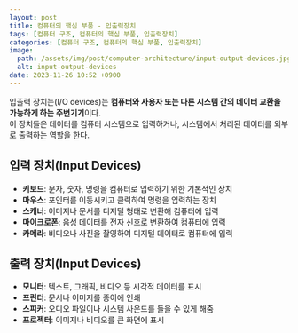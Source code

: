 ```yaml
---
layout: post
title: 컴퓨터의 핵심 부품 - 입출력장치
tags: [컴퓨터 구조, 컴퓨터의 핵심 부품, 입출력장치]
categories: [컴퓨터 구조, 컴퓨터의 핵심 부품, 입출력장치]
image:
  path: /assets/img/post/computer-architecture/input-output-devices.jpg
  alt: input-output-devices
date: 2023-11-26 10:52 +0900
---
```


입출력 장치는(I/O devices)는 **컴퓨터와 사용자 또는 다른 시스템 간의 데이터 교환을 가능하게 하는 주변기기**이다. <br> 이 장치들은 데이터를 컴퓨터 시스템으로 입력하거나, 시스템에서 처리된 데이터를 외부로 출력하는 역할을 한다.

## 입력 장치(Input Devices)

- **키보드**: 문자, 숫자, 명령을 컴퓨터로 입력하기 위한 기본적인 장치
- **마우스**: 포인터를 이동시키고 클릭하여 명령을 입력하는 장치
- **스캐너**: 이미지나 문서를 디지털 형태로 변환해 컴퓨터에 입력
- **마이크로폰**: 음성 데이터를 전자 신호로 변환하여 컴퓨터에 입력
- **카메라**: 비디오나 사진을 촬영하여 디지털 데이터로 컴퓨터에 입력

## 출력 장치(Input Devices)

- **모니터**: 텍스트, 그래픽, 비디오 등 시각적 데이터를 표시
- **프린터**: 문서나 이미지를 종이에 인쇄
- **스피커**: 오디오 파일이나 시스템 사운드를 들을 수 있게 해줌
- **프로젝터**: 이미지나 비디오를 큰 화면에 표시
